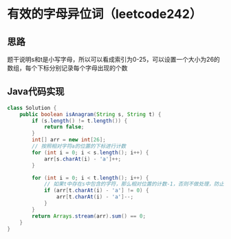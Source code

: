 # 有效的字母异位词（leetcode242）

## 思路
题干说明s和t是小写字母，所以可以看成索引为0-25，可以设置一个大小为26的数组，每个下标分别记录每个字母出现的个数
## Java代码实现
```java
class Solution {
    public boolean isAnagram(String s, String t) {
        if (s.length() != t.length()) {
            return false;
        }
        int[] arr = new int[26];
        // 按照相对字符a的位置的下标进行计数
        for (int i = 0; i < s.length(); i++) {
            arr[s.charAt(i) - 'a']++;
        }

        for (int i = 0; i < t.length(); i++) {
            // 如果t中存在s中包含的字符，那么相对位置的计数-1，否则不做处理，防止减法成负数
            if (arr[t.charAt(i) - 'a'] != 0) {
                arr[t.charAt(i) - 'a']--;
            }
        }
        return Arrays.stream(arr).sum() == 0;
    }
}
```